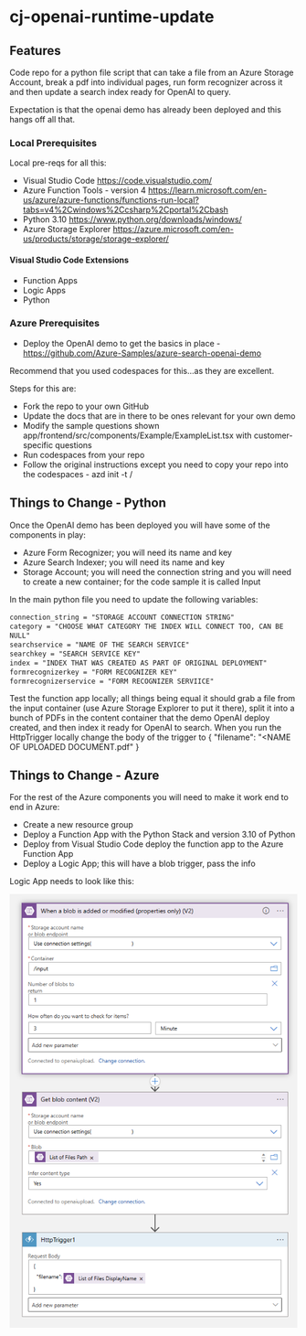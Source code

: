# cj-openai-runtime-update

## Features

Code repo for a python file script that can take a file from an Azure Storage Account, break a pdf into individual pages, run form recognizer across it and then update a search index ready for OpenAI to query.

Expectation is that the openai demo has already been deployed and this hangs off all that.

### Local Prerequisites

Local pre-reqs for all this:

* Visual Studio Code https://code.visualstudio.com/
* Azure Function Tools - version 4 https://learn.microsoft.com/en-us/azure/azure-functions/functions-run-local?tabs=v4%2Cwindows%2Ccsharp%2Cportal%2Cbash
* Python 3.10 https://www.python.org/downloads/windows/
* Azure Storage Explorer https://azure.microsoft.com/en-us/products/storage/storage-explorer/

#### Visual Studio Code Extensions

* Function Apps
* Logic Apps
* Python

### Azure Prerequisites

* Deploy the OpenAI demo to get the basics in place - https://github.com/Azure-Samples/azure-search-openai-demo

Recommend that you used codespaces for this...as they are excellent.

Steps for this are:

* Fork the repo to your own GitHub
* Update the docs that are in there to be ones relevant for your own demo
* Modify the sample questions shown app/frontend/src/components/Example/ExampleList.tsx with customer-specific questions
* Run codespaces from your repo
* Follow the original instructions except you need to copy your repo into the codespaces - azd init -t <Your GitHub>/<Your forked repo>

## Things to Change - Python
    
Once the OpenAI demo has been deployed you will have some of the components in play:

* Azure Form Recognizer; you will need its name and key
* Azure Search Indexer; you will need its name and key
* Storage Account; you will need the connection string and you will need to create a new container; for the code sample it is called Input

In the main python file you need to update the following variables:

    connection_string = "STORAGE ACCOUNT CONNECTION STRING"
    category = "CHOOSE WHAT CATEGORY THE INDEX WILL CONNECT TOO, CAN BE NULL"
    searchservice = "NAME OF THE SEARCH SERVICE"
    searchkey = "SEARCH SERVICE KEY"
    index = "INDEX THAT WAS CREATED AS PART OF ORIGINAL DEPLOYMENT"
    formrecognizerkey = "FORM RECOGNIZER KEY"
    formrecognizerservice = "FORM RECOGNIZER SERVIICE"

Test the function app locally; all things being equal it should grab a file from the input container (use Azure Storage Explorer to put it there), split it into a bunch of PDFs in the content container that the demo OpenAI deploy created, and then index it ready for OpenAI to search. When you run the HttpTrigger locally change the body of the trigger to { "filename": "<NAME OF UPLOADED DOCUMENT.pdf" }
    
## Things to Change - Azure
    
For the rest of the Azure components you will need to make it work end to end in Azure:

* Create a new resource group
* Deploy a Function App with the Python Stack and version 3.10 of Python
* Deploy from Visual Studio Code deploy the function app to the Azure Function App
* Deploy a Logic App; this will have a blob trigger, pass the info 

Logic App needs to look like this:

![Logic App](Docs/LogicApps.png)
